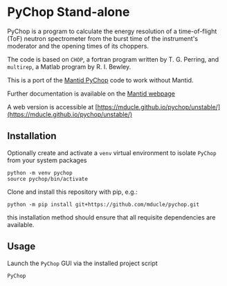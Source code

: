 # PyChop Stand-alone

PyChop is a program to calculate the energy resolution of a time-of-flight (ToF) neutron spectrometer
from the burst time of the instrument's moderator and the opening times of its choppers.

The code is based on `CHOP`, a fortran program written by T. G. Perring,
and `multirep`, a Matlab program by R. I. Bewley.

This is a port of the [Mantid PyChop](https://github.com/mantidproject/mantid/tree/master/scripts/PyChop)
code to work without Mantid.

Further documentation is available on the [Mantid webpage](https://docs.mantidproject.org/nightly/interfaces/PyChop.html)

A web version is accessible at [https://mducle.github.io/pychop/unstable/](https://mducle.github.io/pychop/unstable/)

## Installation
Optionally create and activate a `venv` virtual environment to isolate `PyChop` from your system packages
```shell
python -m venv pychop
source pychop/bin/activate
```

Clone and install this repository with pip, e.g.:
```shell
python -m pip install git+https://github.com/mducle/pychop.git
```
this installation method should ensure that all requisite dependencies are available.

## Usage
Launch the `PyChop` GUI via the installed project script
```shell
PyChop
```
